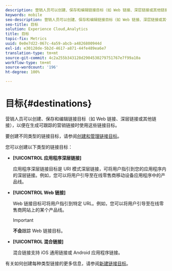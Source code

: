 ```yaml
---
description: 营销人员可以创建、保存和编辑链接目标（如 Web 链接、深层链接或其他链接），以便在生成可跟踪的营销链接时使用这些链接目标。
keywords: mobile
seo-description: 营销人员可以创建、保存和编辑链接目标（如 Web 链接、深层链接或其他链接），以便在生成可跟踪的营销链接时使用这些链接目标。
seo-title: 目标
solution: Experience Cloud,Analytics
title: 目标
topic-fix: Metrics
uuid: 0e0e7d22-067c-4a59-abcb-a4826800944d
exl-id: e30128de-5b2d-4617-a871-44fe489ea6e7
translation-type: tm+mt
source-git-commit: 4c2a255b343128d2904530279751767e7f99a10a
workflow-type: tm+mt
source-wordcount: '196'
ht-degree: 100%

---
```


# 目标{#destinations}

营销人员可以创建、保存和编辑链接目标（如 Web 链接、深层链接或其他链接），以便在生成可跟踪的营销链接时使用这些链接目标。

要创建不同类型的链接目标，请参阅[创建和管理链接目标](/help/using/acquisition-main/c-manage-link-destinations/c-manage-link-destinations.md)。

您可以创建以下类型的链接目标：

* **[!UICONTROL 应用程序深层链接]**

   应用程序深层链接目标是 URI 模式深层链接，可将用户指引到您的应用程序内的深层链接。例如，您可以将用户引导至在线零售商移动设备应用程序中的产品线。

* **[!UICONTROL Web 链接]**

   Web 链接目标可将用户指引到特定 URL。例如，您可以将用户引导至在线零售商网站上的某个产品线。

   >[!IMPORTANT]
   >
   >**不会**&#x200B;跟踪 Web 链接目标。

* **[!UICONTROL 混合链接]**

   混合链接支持 iOS 通用链接或 Android 应用程序链接。

有关如何创建每种类型链接的更多信息，请参阅[新建链接目标](/help/using/acquisition-main/c-manage-link-destinations/t-create-new-app-deep-link-destination.md)。
